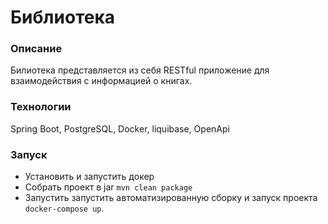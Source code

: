 # Библиотека
### Описание
Билиотека представляется из себя RESTful приложение для взаимодействия с информацией о книгах. 
### Технологии
Spring Boot, PostgreSQL, Docker, liquibase, OpenApi
### Запуск
 - Установить и запустить докер
 - Собрать проект в jar `mvn clean package`
 - Запустить запустить автоматизированную сборку и запуск проекта `docker-compose up`.
